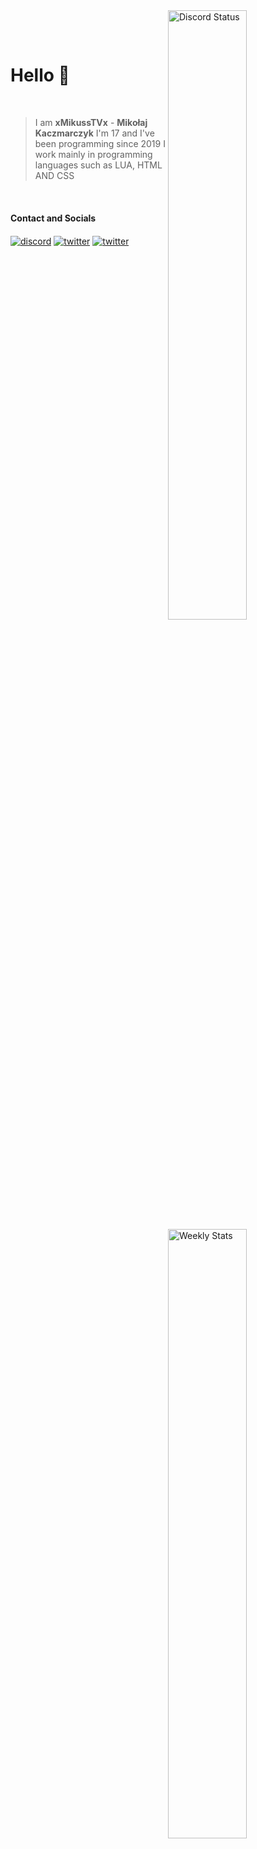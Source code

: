 


<a href="https://discord.com/users/875477947060985877" target="_blank">
    <img width="50%" align="right" alt="Discord Status" src="https://lanyard-profile-readme.vercel.app/api/875477947060985877?bg=161B22&borderRadius=5px%205px%200%200&animated=true&hideDiscrim=true&idleMessage=Probably%20doing%20something%20else...">
</a>
<a href="https://wakatime.com/@xMikussTVx" target="_blank">
    <img width="50%" align="right" alt="Weekly Stats" src="https://github-readme-stats.vercel.app/api/wakatime?username=xmikusstvx&border_radius=0%200%205px%205px&theme=dark&bg_color=161B22&border_color=161B22&icon_color=58a6ff&show_icons=true&disable_animations=true">
</a>

<br><br>

# Hello 👋

<br>

> I am **xMikussTVx** - **Mikołaj Kaczmarczyk**
I'm 17 and I've been programming since 2019
I work mainly in programming languages ​​such as LUA, HTML AND CSS
<br>

#### Contact and Socials
<a href="https://discord.com/users/875477947060985877" target="_blank"><img alt="discord" align="center" src="https://img.shields.io/badge/-Discord-0D1117?style=flat-square&logo=discord&logoColor=white"></a>
<a href="https://steamcommunity.com/id/MikussTV/" target="_blank"><img alt="twitter" align="center" src="https://img.shields.io/badge/-Steam-0D1117?style=flat-square&logo=steam&logoColor=white"></a>
<a href="https://www.twitch.tv/xmikusstvx" target="_blank"><img alt="twitter" align="center" src="https://img.shields.io/badge/-Twitch-0D1117?style=flat-square&logo=twitch&logoColor=white"></a>
